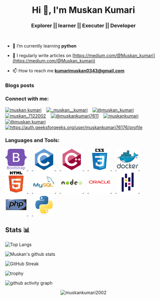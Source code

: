 <h1 align="center">Hi 👋, I'm Muskan Kumari</h1>
<h3 align="center">Explorer || learner || Executer || Developer</h3>

<p align="left"> <a href="https://twitter.com/" target="blank"><img src="https://img.shields.io/twitter/follow/?logo=twitter&style=for-the-badge" alt="" /></a> </p>

- 🌱 I’m currently learning **python**

- 📝 I regularly write articles on [https://medium.com/@Muskan_kumari](https://medium.com/@Muskan_kumari)

- 📫 How to reach me **kumarimuskan0343@gmail.com**

### Blogs posts
<!-- BLOG-POST-LIST:START -->
<!-- BLOG-POST-LIST:END -->

<h3 align="left">Connect with me:</h3>
<p align="left">
<a href="https://linkedin.com/in/muskan kumari" target="blank"><img align="center" src="https://raw.githubusercontent.com/rahuldkjain/github-profile-readme-generator/master/src/images/icons/Social/linked-in-alt.svg" alt="muskan kumari" height="50" width="60" /></a>
&nbsp; &nbsp;<a href="https://instagram.com/_muskan__kumari" target="blank"><img align="center" src="https://raw.githubusercontent.com/rahuldkjain/github-profile-readme-generator/master/src/images/icons/Social/instagram.svg" alt="_muskan__kumari" height="50" width="60" /></a>
&nbsp; &nbsp;<a href="https://medium.com/@muskan_kumari" target="blank"><img align="center" src="https://raw.githubusercontent.com/rahuldkjain/github-profile-readme-generator/master/src/images/icons/Social/medium.svg" alt="@muskan_kumari" height="50" width="60" /></a>
&nbsp; &nbsp;<a href="https://www.codechef.com/users/muskan_7122002" target="blank"><img align="center" src="https://cdn.jsdelivr.net/npm/simple-icons@3.1.0/icons/codechef.svg" alt="muskan_7122002" height="50" width="60" /></a>
&nbsp; &nbsp;<a href="https://www.hackerrank.com/@muskankumari7611" target="blank"><img align="center" src="https://raw.githubusercontent.com/rahuldkjain/github-profile-readme-generator/master/src/images/icons/Social/hackerrank.svg" alt="@muskankumari7611" height="50" width="60" /></a>
&nbsp; &nbsp;<a href="https://www.leetcode.com/muskankumari" target="blank"><img align="center" src="https://raw.githubusercontent.com/rahuldkjain/github-profile-readme-generator/master/src/images/icons/Social/leet-code.svg" alt="muskankumari" height="50" width="60" /></a>
&nbsp; &nbsp;<a href="https://www.hackerearth.com/@muskan kumari" target="blank"><img align="center" src="https://raw.githubusercontent.com/rahuldkjain/github-profile-readme-generator/master/src/images/icons/Social/hackerearth.svg" alt="@muskan kumari" height="50" width="60" /></a>
&nbsp; &nbsp;<a href="https://auth.geeksforgeeks.org/user/https://auth.geeksforgeeks.org/user/muskankumari76176/profile" target="blank"><img align="center" src="https://raw.githubusercontent.com/rahuldkjain/github-profile-readme-generator/master/src/images/icons/Social/geeks-for-geeks.svg" alt="https://auth.geeksforgeeks.org/user/muskankumari76176/profile" height="50" width="60" /></a>
</p>

<h3 align="left">Languages and Tools:</h3>
<p align="left"> <a href="https://getbootstrap.com" target="_blank" rel="noreferrer"> <img src="https://raw.githubusercontent.com/devicons/devicon/master/icons/bootstrap/bootstrap-plain-wordmark.svg" alt="bootstrap" width="70" height="70"/> </a> 
&nbsp; &nbsp;<a href="https://www.cprogramming.com/" target="_blank" rel="noreferrer"> <img src="https://raw.githubusercontent.com/devicons/devicon/master/icons/c/c-original.svg" alt="c" width="70" height="70"/> </a> 
&nbsp; &nbsp;<a href="https://www.w3schools.com/cpp/" target="_blank" rel="noreferrer"> <img src="https://raw.githubusercontent.com/devicons/devicon/master/icons/cplusplus/cplusplus-original.svg" alt="cplusplus" width="70" height="70"/> </a> 
&nbsp; &nbsp;<a href="https://www.w3schools.com/css/" target="_blank" rel="noreferrer"> <img src="https://raw.githubusercontent.com/devicons/devicon/master/icons/css3/css3-original-wordmark.svg" alt="css3" width="70" height="70"/> </a> 
&nbsp; &nbsp;<a href="https://www.docker.com/" target="_blank" rel="noreferrer"> <img src="https://raw.githubusercontent.com/devicons/devicon/master/icons/docker/docker-original-wordmark.svg" alt="docker" width="70" height="70"/> </a> 
&nbsp; &nbsp;<a href="https://www.w3.org/html/" target="_blank" rel="noreferrer"> <img src="https://raw.githubusercontent.com/devicons/devicon/master/icons/html5/html5-original-wordmark.svg" alt="html5" width="70" height="70"/> </a> 
&nbsp; &nbsp;<a href="https://www.mysql.com/" target="_blank" rel="noreferrer"> <img src="https://raw.githubusercontent.com/devicons/devicon/master/icons/mysql/mysql-original-wordmark.svg" alt="mysql" width="70" height="70"/> </a> 
&nbsp; &nbsp;<a href="https://nodejs.org" target="_blank" rel="noreferrer"> <img src="https://raw.githubusercontent.com/devicons/devicon/master/icons/nodejs/nodejs-original-wordmark.svg" alt="nodejs" width="70" height="70"/> </a> 
&nbsp; &nbsp;<a href="https://www.oracle.com/" target="_blank" rel="noreferrer"> <img src="https://raw.githubusercontent.com/devicons/devicon/master/icons/oracle/oracle-original.svg" alt="oracle" width="70" height="70"/> </a> 
&nbsp; &nbsp;<a href="https://pandas.pydata.org/" target="_blank" rel="noreferrer"> <img src="https://raw.githubusercontent.com/devicons/devicon/2ae2a900d2f041da66e950e4d48052658d850630/icons/pandas/pandas-original.svg" alt="pandas" width="70" height="70"/> </a> 
&nbsp; &nbsp;<a href="https://www.php.net" target="_blank" rel="noreferrer"> <img src="https://raw.githubusercontent.com/devicons/devicon/master/icons/php/php-original.svg" alt="php" width="70" height="70"/> </a> 
&nbsp; &nbsp;<a href="https://www.python.org" target="_blank" rel="noreferrer"> <img src="https://raw.githubusercontent.com/devicons/devicon/master/icons/python/python-original.svg" alt="python" width="70" height="70"/> </a> </p>


<!--
<p><img align="left" src="https://github-readme-stats.vercel.app/api/top-langs?username=muskankumari2002&show_icons=true&locale=en&layout=compact" alt="muskankumari2002" /></p>

<p>&nbsp;<img align="center" src="https://github-readme-stats.vercel.app/api?username=muskankumari2002&show_icons=true&locale=en" alt="muskankumari2002" /></p>

<p><img align="center" src="https://github-readme-streak-stats.herokuapp.com/?user=muskankumari2002&" alt="muskankumari2002" /></p>
-->


## Stats 📊
![Top Langs](https://github-readme-stats.vercel.app/api/top-langs/?username=muskankumari2002&layout=compact&theme=highcontrast&hide_border=true)
<br>

![Muskan's github stats](https://github-readme-stats.vercel.app/api?username=muskankumari2002&title_color=FFFF00&icon_color=00FFFF&text_color=FFFFFF&bg_color=000000&show_icons=true&hide_border=true)
<br>

![GitHub Streak](http://github-readme-streak-stats.herokuapp.com?user=muskankumari2002&theme=highcontrast&hide_border=true)
 
![trophy](https://github-profile-trophy.vercel.app/?username=muskankumari2002&theme=discord)

![github activity graph](https://activity-graph.herokuapp.com/graph?username=muskankumari2002&theme=react-dark) 




<p align="center"> <img src="https://komarev.com/ghpvc/?username=muskankumari2002&label=Profile%20views&color=0e75b6&style=flat" alt="muskankumari2002" /> </p>
